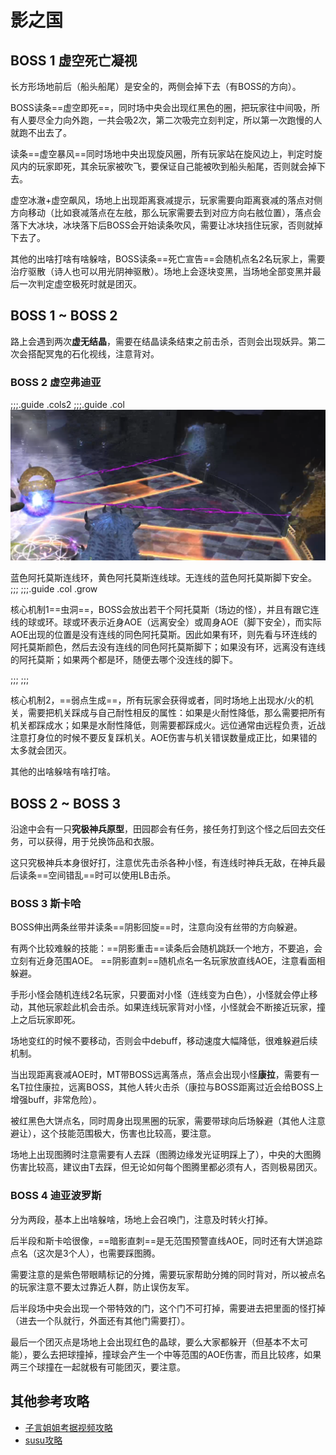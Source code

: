 # 影之国

## BOSS 1 虚空死亡凝视 

长方形场地前后（船头船尾）是安全的，两侧会掉下去（有BOSS的方向）。

BOSS读条==虚空即死==，同时场中央会出现红黑色的圈，把玩家往中间吸，所有人要尽全力向外跑，一共会吸2次，第二次吸完立刻判定，所以第一次跑慢的人就跑不出去了。

读条==虚空暴风==同时场地中央出现旋风圈，所有玩家站在旋风边上，判定时旋风内的玩家即死，其余玩家被吹飞，要保证自己能被吹到船头船尾，否则就会掉下去。

虚空冰澈+虚空飙风，场地上出现距离衰减提示，玩家需要向距离衰减的落点对侧方向移动（比如衰减落点在左舷，那么玩家需要去到对应方向右舷位置），落点会落下大冰块，冰块落下后BOSS会开始读条吹风，需要让冰块挡住玩家，否则就掉下去了。

其他的出啥打啥有啥躲啥，BOSS读条==死亡宣告==会随机点名2名玩家上<Status :id="910" name="死亡宣告" />，需要<Role name="healer" />治疗驱散（诗人也可以用光阴神驱散）。场地上会逐块变黑，当场地全部变黑并最后一次判定虚空极死时就是团灭。

## BOSS 1 ~ BOSS 2 

路上会遇到两次**虚无结晶**，需要在结晶读条结束之前击杀，否则会出现妖异。第二次会搭配冥鬼的石化视线，注意背对。

### BOSS 2 虚空弗迪亚

;;;.guide .cols2
;;;.guide .col
<img src="./duty.assets/220.png" />

蓝色阿托莫斯连线环，黄色阿托莫斯连线球。无连线的蓝色阿托莫斯脚下安全。
;;;
;;;.guide .col .grow

核心机制1==虫洞==，BOSS会放出若干个阿托莫斯（场边的怪），并且有跟它连线的球或环。球或环表示近身AOE（远离安全）或周身AOE（脚下安全），而实际AOE出现的位置是没有连线的同色阿托莫斯。因此如果有环，则先看与环连线的阿托莫斯颜色，然后去没有连线的同色阿托莫斯脚下；如果没有环，远离没有连线的阿托莫斯；如果两个都是环，随便去哪个没连线的脚下。

;;;
;;;

核心机制2，==弱点生成==，所有玩家会获得<Status :id="1137" name="火属性耐性大幅降低" />或者<Status :id="1157" name="水属性耐性大幅降低" />，同时场地上出现水/火的机关，需要把机关踩成与自己耐性相反的属性：如果是火耐性降低，那么需要把所有机关都踩成水；如果是水耐性降低，则需要都踩成火。远位通常由远程负责，近战注意打身位的时候不要反复踩机关。AOE伤害与机关错误数量成正比，如果错的太多就会团灭。

其他的出啥躲啥有啥打啥。

## BOSS 2 ~ BOSS 3

沿途中会有一只**究极神兵原型**，田园郡会有任务<quest name="不明飞行物" />，接任务打到这个怪之后回去交任务，可以获得<item name="究极神兵原型装甲片" />，用于兑换饰品和衣服。

这只究极神兵本身很好打，注意优先击杀各种小怪，有连线时神兵无敌，在神兵最后读条==空间错乱==时可以使用LB击杀。

###  BOSS 3 斯卡哈

BOSS伸出两条丝带并读条==阴影回旋==时，注意向没有丝带的方向躲避。

有两个比较难躲的技能：==阴影重击==读条后会随机跳跃一个地方，不要追，会立刻有近身范围AOE。 ==阴影直刺==随机点名一名玩家放直线AOE，注意看面相躲避。

手形小怪会随机连线2名玩家，只要面对小怪（连线变为白色），小怪就会停止移动，其他玩家趁此机会击杀。如果连线玩家背对小怪，小怪就会不断接近玩家，撞上之后玩家即死。

场地变红的时候不要移动，否则会中debuff<Status :id="1790" name="影之脚镣" />，移动速度大幅降低，很难躲避后续机制。

当出现距离衰减AOE时，MT带BOSS远离落点，落点会出现小怪**康拉**，需要有一名T拉住康拉，远离BOSS，其他人转火击杀（康拉与BOSS距离过近会给BOSS上增强buff，非常危险）。

被红黑色大饼点名，同时周身出现黑圈的玩家，需要带球向后场躲避（其他人注意避让），这个技能范围极大，伤害也比较高，要注意。

场地上出现图腾时注意需要有人去踩（图腾边缘发光证明踩上了），中央的大图腾伤害比较高，建议由T去踩，但无论如何每个图腾里都必须有人，否则极易团灭。

### BOSS 4 迪亚波罗斯

分为两段，基本上出啥躲啥，场地上会召唤门，注意及时转火打掉。

后半段和斯卡哈很像，==暗影直刺==是无范围预警直线AOE，同时还有大饼追踪点名（这次是3个人），也需要踩图腾。

需要注意的是紫色带眼睛标记的分摊，需要玩家帮助分摊的同时背对，所以被点名的玩家注意不要太过靠近人群，防止误伤友军。

后半段场中央会出现一个带特效的门，这个门不可打掉，需要进去把里面的怪打掉（进去一个队就行，外面还有其他门需要打）。

最后一个团灭点是场地上会出现红色的晶球，要么大家都躲开（但基本不太可能），要么去把球撞掉，撞球会产生一个中等范围的AOE伤害，而且比较疼，如果两三个球撞在一起就极有可能团灭，要注意。

## 其他参考攻略

* [子言姐姐考据视频攻略](https://www.bilibili.com/video/av18941431)
* [susu攻略](https://www.ffxiv.cn/detail/article/270)